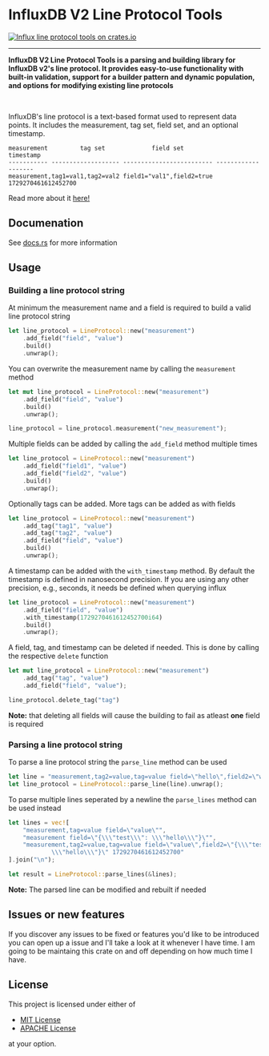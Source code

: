 # InfluxDB V2 Line Protocol Tools

[![Influx line protocol tools on crates.io][crates.io-image]][crates.io]

---

[crates.io-image]: https://img.shields.io/badge/crates.io-influxlp--tools-orange
[crates.io]: https://crates.io/crates/influxlp-tools


**InfluxDB V2 Line Protocol Tools is a parsing and building library for InfluxDB v2's line protocol. It provides easy-to-use functionality with built-in validation, support for a builder pattern and dynamic population, and options for modifying existing line protocols**

</br>

InfluxDB's line protocol is a text-based format used to represent data points. It includes the measurement, tag set, field set, and an optional timestamp.

```
measurement         tag set             field set              timestamp
----------- ------------------- ------------------------- -------------------
measurement,tag1=val1,tag2=val2 field1="val1",field2=true 1729270461612452700
```

Read more about it [here!](https://docs.influxdata.com/influxdb/v2/reference/syntax/line-protocol/)

## Documenation

See [docs.rs](https://docs.rs/influxlp-tools/latest/influxlp_tools/) for more information

## Usage

### Building a line protocol string

At minimum the measurement name and a field is required to build a valid line protocol string

```rust
let line_protocol = LineProtocol::new("measurement")
    .add_field("field", "value")
    .build()
    .unwrap();
```

You can overwrite the measurement name by calling the `measurement` method

```rust
let mut line_protocol = LineProtocol::new("measurement")
    .add_field("field", "value")
    .build()
    .unwrap();

line_protocol = line_protocol.measurement("new_measurement");
```

Multiple fields can be added by calling the `add_field` method multiple times

```rust
let line_protocol = LineProtocol::new("measurement")
    .add_field("field1", "value")
    .add_field("field2", "value")
    .build()
    .unwrap();
```

Optionally tags can be added. More tags can be added as with fields

```rust
let line_protocol = LineProtocol::new("measurement")
    .add_tag("tag1", "value")
    .add_tag("tag2", "value")
    .add_field("field", "value")
    .build()
    .unwrap();
```

A timestamp can be added with the `with_timestamp` method. By default the timestamp is defined in nanosecond precision. If you are using any other precision, e.g., seconds, it needs be defined when querying influx

```rust
let line_protocol = LineProtocol::new("measurement")
    .add_field("field", "value")
    .with_timestamp(1729270461612452700i64)
    .build()
    .unwrap();
```

A field, tag, and timestamp can be deleted if needed. This is done by calling the respective `delete` function

```rust
let mut line_protocol = LineProtocol::new("measurement")
    .add_tag("tag", "value")
    .add_field("field", "value");

line_protocol.delete_tag("tag")
```

**Note:** that deleting all fields will cause the building to fail as atleast **one** field is required

### Parsing a line protocol string

To parse a line protocol string the `parse_line` method can be used

```rust
let line = "measurement,tag2=value,tag=value field=\"hello\",field2=\"world\" 1729270461612452700";
let line_protocol = LineProtocol::parse_line(line).unwrap();
```

To parse multiple lines seperated by a newline the `parse_lines` method can be used instead

```rust
let lines = vec![
    "measurement,tag=value field=\"value\"",
    "measurement field=\"{\\\"test\\\": \\\"hello\\\"}\"",
    "measurement,tag2=value,tag=value field=\"value\",field2=\"{\\\"test\\\": \
            \\\"hello\\\"}\" 1729270461612452700"
].join("\n");

let result = LineProtocol::parse_lines(&lines);
```

**Note:** The parsed line can be modified and rebuilt if needed

## Issues or new features
If you discover any issues to be fixed or features you'd like to be introduced you can open up a issue and I'll take a look at it whenever I have time. I am going to be maintaing this crate on and off depending on how much time I have.


## License

This project is licensed under either of

* [MIT License](LICENSE-MIT)
* [APACHE License](LICENSE-APACHE)

at your option.